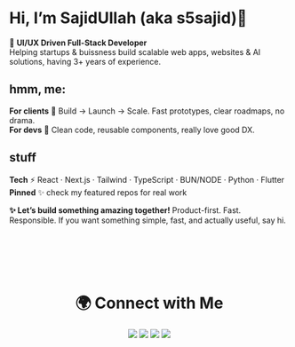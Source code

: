 #  Hi, I’m SajidUllah (aka **s5sajid**)👋 
🚀 **UI/UX Driven Full-Stack Developer**  
Helping startups & buissness build scalable web apps, websites & AI solutions, having 3+ years of experience.

## hmm, me:
**For clients** 🚀 Build → Launch → Scale. Fast prototypes, clear roadmaps, no drama.  
**For devs** 🧩 Clean code, reusable components, really love good DX.

## stuff
**Tech** ⚡ React · Next.js · Tailwind · TypeScript · BUN/NODE · Python · Flutter
**Pinned** ✨ check my featured repos for real work

**✨ Let’s build something amazing together!**
Product-first. Fast. Responsible. If you want something simple, fast, and actually useful, say hi.

<br>
<br>
<br>
<br>

<h1 align="center"> 🌍 Connect with Me  </h1>

<p align="center">
  <a href="https://s5sajid.github.io">
  <img src="https://img.shields.io/badge/Website-000000?style=for-the-badge&logo=About.me&logoColor=white"></a>
  <a href="https://github.com/s5sajid">
  <img src="https://img.shields.io/badge/GitHub-181717.svg?style=for-the-badge&logo=GitHub&logoColor=white"></a>
  <a href="mailto:s5sajidyt@gmail.com">
  <img src="https://img.shields.io/badge/Gmail-D14836?style=for-the-badge&logo=gmail&logoColor=white"></a>
  <a href="https://www.youtube.com/@s5sajid">
  <img src="https://img.shields.io/badge/YouTube-FF0000?style=for-the-badge&logo=youtube&logoColor=white"></a>
</p>
